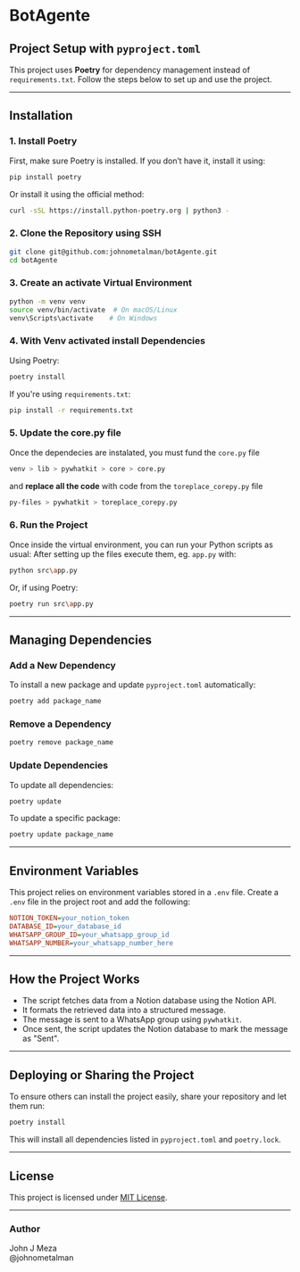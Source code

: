 # BotAgente

## Project Setup with `pyproject.toml`

This project uses **Poetry** for dependency management instead of `requirements.txt`. Follow the steps below to set up and use the project.

---

## Installation

### 1. Install Poetry
First, make sure Poetry is installed. If you don’t have it, install it using:

```sh
pip install poetry
```

Or install it using the official method:
```sh
curl -sSL https://install.python-poetry.org | python3 -
```

### 2. Clone the Repository using SSH
```sh
git clone git@github.com:johnometalman/botAgente.git
cd botAgente
```

### 3. Create an activate Virtual Environment
```sh
python -m venv venv
source venv/bin/activate  # On macOS/Linux
venv\Scripts\activate    # On Windows
```

### 4. With Venv activated install Dependencies
Using Poetry:
```sh
poetry install
```
If you're using `requirements.txt`:
```sh
pip install -r requirements.txt
```

### 5. Update the core.py file
Once the dependecies are instalated, you must fund the `core.py` file 
```sh
venv > lib > pywhatkit > core > core.py
```
and **replace all the code** with code from the `toreplace_corepy.py` file
```sh
py-files > pywhatkit > toreplace_corepy.py
```


### 6. Run the Project
Once inside the virtual environment, you can run your Python scripts as usual:
After setting up the files execute them, eg. `app.py` with:
```sh
python src\app.py
```
Or, if using Poetry:
```sh
poetry run src\app.py
```

---

## Managing Dependencies

### Add a New Dependency
To install a new package and update `pyproject.toml` automatically:
```sh
poetry add package_name
```

### Remove a Dependency
```sh
poetry remove package_name
```

### Update Dependencies
To update all dependencies:
```sh
poetry update
```

To update a specific package:
```sh
poetry update package_name
```

---

## Environment Variables
This project relies on environment variables stored in a `.env` file. Create a `.env` file in the project root and add the following:

```ini
NOTION_TOKEN=your_notion_token
DATABASE_ID=your_database_id
WHATSAPP_GROUP_ID=your_whatsapp_group_id
WHATSAPP_NUMBER=your_whatsapp_number_here
```

---

## How the Project Works
- The script fetches data from a Notion database using the Notion API.
- It formats the retrieved data into a structured message.
- The message is sent to a WhatsApp group using `pywhatkit`.
- Once sent, the script updates the Notion database to mark the message as "Sent".

---

## Deploying or Sharing the Project
To ensure others can install the project easily, share your repository and let them run:
```sh
poetry install
```
This will install all dependencies listed in `pyproject.toml` and `poetry.lock`.

---

## License
This project is licensed under [MIT License](LICENSE).

---

### Author
John J Meza  
@johnometalman

